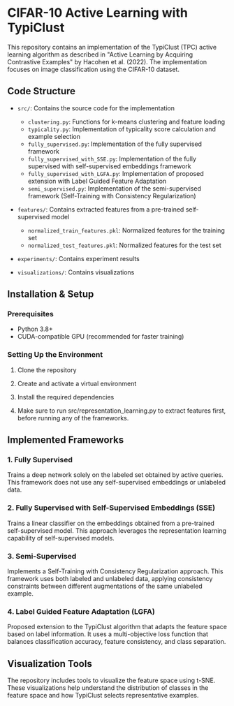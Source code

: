 # CIFAR-10 Active Learning with TypiClust

This repository contains an implementation of the TypiClust (TPC) active learning algorithm as described in "Active Learning by Acquiring Contrastive Examples" by Hacohen et al. (2022). The implementation focuses on image classification using the CIFAR-10 dataset.


## Code Structure

- `src/`: Contains the source code for the implementation
  - `clustering.py`: Functions for k-means clustering and feature loading
  - `typicality.py`: Implementation of typicality score calculation and example selection
  - `fully_supervised.py`: Implementation of the fully supervised framework
  - `fully_supervised_with_SSE.py`: Implementation of the fully supervised with self-supervised embeddings framework
  - `fully_supervised_with_LGFA.py`: Implementation of proposed extension with Label Guided Feature Adaptation
  - `semi_supervised.py`: Implementation of the semi-supervised framework (Self-Training with Consistency Regularization)

- `features/`: Contains extracted features from a pre-trained self-supervised model
  - `normalized_train_features.pkl`: Normalized features for the training set
  - `normalized_test_features.pkl`: Normalized features for the test set

- `experiments/`: Contains experiment results

- `visualizations/`: Contains visualizations

## Installation & Setup

### Prerequisites

- Python 3.8+
- CUDA-compatible GPU (recommended for faster training)

### Setting Up the Environment

1. Clone the repository

2. Create and activate a virtual environment

3. Install the required dependencies

4. Make sure to run src/representation_learning.py to extract features first, before running any of the frameworks.

## Implemented Frameworks

### 1. Fully Supervised

Trains a deep network solely on the labeled set obtained by active queries. This framework does not use any self-supervised embeddings or unlabeled data.

### 2. Fully Supervised with Self-Supervised Embeddings (SSE)

Trains a linear classifier on the embeddings obtained from a pre-trained self-supervised model. This approach leverages the representation learning capability of self-supervised models.

### 3. Semi-Supervised

Implements a Self-Training with Consistency Regularization approach. This framework uses both labeled and unlabeled data, applying consistency constraints between different augmentations of the same unlabeled example.

### 4. Label Guided Feature Adaptation (LGFA)

Proposed extension to the TypiClust algorithm that adapts the feature space based on label information. It uses a multi-objective loss function that balances classification accuracy, feature consistency, and class separation.

## Visualization Tools

The repository includes tools to visualize the feature space using t-SNE. These visualizations help understand the distribution of classes in the feature space and how TypiClust selects representative examples.
